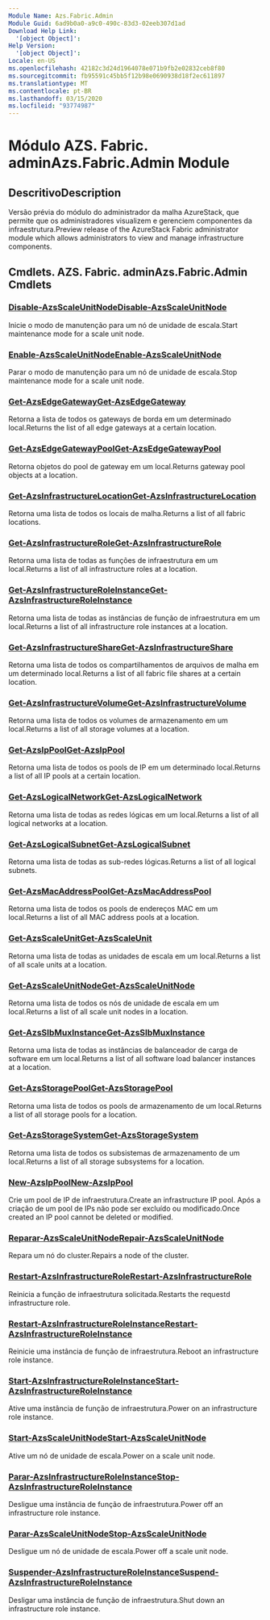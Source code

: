 ```yaml
---
Module Name: Azs.Fabric.Admin
Module Guid: 6ad9b0a0-a9c0-490c-83d3-02eeb307d1ad
Download Help Link:
  '[object Object]': 
Help Version:
  '[object Object]': 
Locale: en-US
ms.openlocfilehash: 42182c3d24d1964078e071b9fb2e02832ceb8f80
ms.sourcegitcommit: fb95591c45bb5f12b98e0690938d18f2ec611897
ms.translationtype: MT
ms.contentlocale: pt-BR
ms.lasthandoff: 03/15/2020
ms.locfileid: "93774987"
---
```

# <span data-ttu-id="fdd0b-101">Módulo AZS. Fabric. admin</span><span class="sxs-lookup"><span data-stu-id="fdd0b-101">Azs.Fabric.Admin Module</span></span>
## <span data-ttu-id="fdd0b-102">Descritivo</span><span class="sxs-lookup"><span data-stu-id="fdd0b-102">Description</span></span>
<span data-ttu-id="fdd0b-103">Versão prévia do módulo do administrador da malha AzureStack, que permite que os administradores visualizem e gerenciem componentes da infraestrutura.</span><span class="sxs-lookup"><span data-stu-id="fdd0b-103">Preview release of the AzureStack Fabric administrator module which allows administrators to view and manage infrastructure components.</span></span>  
## <span data-ttu-id="fdd0b-104">Cmdlets. AZS. Fabric. admin</span><span class="sxs-lookup"><span data-stu-id="fdd0b-104">Azs.Fabric.Admin Cmdlets</span></span>
### [<span data-ttu-id="fdd0b-105">Disable-AzsScaleUnitNode</span><span class="sxs-lookup"><span data-stu-id="fdd0b-105">Disable-AzsScaleUnitNode</span></span>](Disable-AzsScaleUnitNode.md)
<span data-ttu-id="fdd0b-106">Inicie o modo de manutenção para um nó de unidade de escala.</span><span class="sxs-lookup"><span data-stu-id="fdd0b-106">Start maintenance mode for a scale unit node.</span></span>

### [<span data-ttu-id="fdd0b-107">Enable-AzsScaleUnitNode</span><span class="sxs-lookup"><span data-stu-id="fdd0b-107">Enable-AzsScaleUnitNode</span></span>](Enable-AzsScaleUnitNode.md)
<span data-ttu-id="fdd0b-108">Parar o modo de manutenção para um nó de unidade de escala.</span><span class="sxs-lookup"><span data-stu-id="fdd0b-108">Stop maintenance mode for a scale unit node.</span></span>

### [<span data-ttu-id="fdd0b-109">Get-AzsEdgeGateway</span><span class="sxs-lookup"><span data-stu-id="fdd0b-109">Get-AzsEdgeGateway</span></span>](Get-AzsEdgeGateway.md)
<span data-ttu-id="fdd0b-110">Retorna a lista de todos os gateways de borda em um determinado local.</span><span class="sxs-lookup"><span data-stu-id="fdd0b-110">Returns the list of all edge gateways at a certain location.</span></span>

### [<span data-ttu-id="fdd0b-111">Get-AzsEdgeGatewayPool</span><span class="sxs-lookup"><span data-stu-id="fdd0b-111">Get-AzsEdgeGatewayPool</span></span>](Get-AzsEdgeGatewayPool.md)
<span data-ttu-id="fdd0b-112">Retorna objetos do pool de gateway em um local.</span><span class="sxs-lookup"><span data-stu-id="fdd0b-112">Returns gateway pool objects at a location.</span></span>

### [<span data-ttu-id="fdd0b-113">Get-AzsInfrastructureLocation</span><span class="sxs-lookup"><span data-stu-id="fdd0b-113">Get-AzsInfrastructureLocation</span></span>](Get-AzsInfrastructureLocation.md)
<span data-ttu-id="fdd0b-114">Retorna uma lista de todos os locais de malha.</span><span class="sxs-lookup"><span data-stu-id="fdd0b-114">Returns a list of all fabric locations.</span></span>

### [<span data-ttu-id="fdd0b-115">Get-AzsInfrastructureRole</span><span class="sxs-lookup"><span data-stu-id="fdd0b-115">Get-AzsInfrastructureRole</span></span>](Get-AzsInfrastructureRole.md)
<span data-ttu-id="fdd0b-116">Retorna uma lista de todas as funções de infraestrutura em um local.</span><span class="sxs-lookup"><span data-stu-id="fdd0b-116">Returns a list of all infrastructure roles at a location.</span></span>

### [<span data-ttu-id="fdd0b-117">Get-AzsInfrastructureRoleInstance</span><span class="sxs-lookup"><span data-stu-id="fdd0b-117">Get-AzsInfrastructureRoleInstance</span></span>](Get-AzsInfrastructureRoleInstance.md)
<span data-ttu-id="fdd0b-118">Retorna uma lista de todas as instâncias de função de infraestrutura em um local.</span><span class="sxs-lookup"><span data-stu-id="fdd0b-118">Returns a list of all infrastructure role instances at a location.</span></span>

### [<span data-ttu-id="fdd0b-119">Get-AzsInfrastructureShare</span><span class="sxs-lookup"><span data-stu-id="fdd0b-119">Get-AzsInfrastructureShare</span></span>](Get-AzsInfrastructureShare.md)
<span data-ttu-id="fdd0b-120">Retorna uma lista de todos os compartilhamentos de arquivos de malha em um determinado local.</span><span class="sxs-lookup"><span data-stu-id="fdd0b-120">Returns a list of all fabric file shares at a certain location.</span></span>

### [<span data-ttu-id="fdd0b-121">Get-AzsInfrastructureVolume</span><span class="sxs-lookup"><span data-stu-id="fdd0b-121">Get-AzsInfrastructureVolume</span></span>](Get-AzsInfrastructureVolume.md)
<span data-ttu-id="fdd0b-122">Retorna uma lista de todos os volumes de armazenamento em um local.</span><span class="sxs-lookup"><span data-stu-id="fdd0b-122">Returns a list of all storage volumes at a location.</span></span>

### [<span data-ttu-id="fdd0b-123">Get-AzsIpPool</span><span class="sxs-lookup"><span data-stu-id="fdd0b-123">Get-AzsIpPool</span></span>](Get-AzsIpPool.md)
<span data-ttu-id="fdd0b-124">Retorna uma lista de todos os pools de IP em um determinado local.</span><span class="sxs-lookup"><span data-stu-id="fdd0b-124">Returns a list of all IP pools at a certain location.</span></span>

### [<span data-ttu-id="fdd0b-125">Get-AzsLogicalNetwork</span><span class="sxs-lookup"><span data-stu-id="fdd0b-125">Get-AzsLogicalNetwork</span></span>](Get-AzsLogicalNetwork.md)
<span data-ttu-id="fdd0b-126">Retorna uma lista de todas as redes lógicas em um local.</span><span class="sxs-lookup"><span data-stu-id="fdd0b-126">Returns a list of all logical networks at a location.</span></span>

### [<span data-ttu-id="fdd0b-127">Get-AzsLogicalSubnet</span><span class="sxs-lookup"><span data-stu-id="fdd0b-127">Get-AzsLogicalSubnet</span></span>](Get-AzsLogicalSubnet.md)
<span data-ttu-id="fdd0b-128">Retorna uma lista de todas as sub-redes lógicas.</span><span class="sxs-lookup"><span data-stu-id="fdd0b-128">Returns a list of all logical subnets.</span></span>

### [<span data-ttu-id="fdd0b-129">Get-AzsMacAddressPool</span><span class="sxs-lookup"><span data-stu-id="fdd0b-129">Get-AzsMacAddressPool</span></span>](Get-AzsMacAddressPool.md)
<span data-ttu-id="fdd0b-130">Retorna uma lista de todos os pools de endereços MAC em um local.</span><span class="sxs-lookup"><span data-stu-id="fdd0b-130">Returns a list of all MAC address pools at a location.</span></span>

### [<span data-ttu-id="fdd0b-131">Get-AzsScaleUnit</span><span class="sxs-lookup"><span data-stu-id="fdd0b-131">Get-AzsScaleUnit</span></span>](Get-AzsScaleUnit.md)
<span data-ttu-id="fdd0b-132">Retorna uma lista de todas as unidades de escala em um local.</span><span class="sxs-lookup"><span data-stu-id="fdd0b-132">Returns a list of all scale units at a location.</span></span>

### [<span data-ttu-id="fdd0b-133">Get-AzsScaleUnitNode</span><span class="sxs-lookup"><span data-stu-id="fdd0b-133">Get-AzsScaleUnitNode</span></span>](Get-AzsScaleUnitNode.md)
<span data-ttu-id="fdd0b-134">Retorna uma lista de todos os nós de unidade de escala em um local.</span><span class="sxs-lookup"><span data-stu-id="fdd0b-134">Returns a list of all scale unit nodes in a location.</span></span>

### [<span data-ttu-id="fdd0b-135">Get-AzsSlbMuxInstance</span><span class="sxs-lookup"><span data-stu-id="fdd0b-135">Get-AzsSlbMuxInstance</span></span>](Get-AzsSlbMuxInstance.md)
<span data-ttu-id="fdd0b-136">Retorna uma lista de todas as instâncias de balanceador de carga de software em um local.</span><span class="sxs-lookup"><span data-stu-id="fdd0b-136">Returns a list of all software load balancer instances at a location.</span></span>

### [<span data-ttu-id="fdd0b-137">Get-AzsStoragePool</span><span class="sxs-lookup"><span data-stu-id="fdd0b-137">Get-AzsStoragePool</span></span>](Get-AzsStoragePool.md)
<span data-ttu-id="fdd0b-138">Retorna uma lista de todos os pools de armazenamento de um local.</span><span class="sxs-lookup"><span data-stu-id="fdd0b-138">Returns a list of all storage pools for a location.</span></span>

### [<span data-ttu-id="fdd0b-139">Get-AzsStorageSystem</span><span class="sxs-lookup"><span data-stu-id="fdd0b-139">Get-AzsStorageSystem</span></span>](Get-AzsStorageSystem.md)
<span data-ttu-id="fdd0b-140">Retorna uma lista de todos os subsistemas de armazenamento de um local.</span><span class="sxs-lookup"><span data-stu-id="fdd0b-140">Returns a list of all storage subsystems for a location.</span></span>

### [<span data-ttu-id="fdd0b-141">New-AzsIpPool</span><span class="sxs-lookup"><span data-stu-id="fdd0b-141">New-AzsIpPool</span></span>](New-AzsIpPool.md)
<span data-ttu-id="fdd0b-142">Crie um pool de IP de infraestrutura.</span><span class="sxs-lookup"><span data-stu-id="fdd0b-142">Create an infrastructure IP pool.</span></span> <span data-ttu-id="fdd0b-143">Após a criação de um pool de IPs não pode ser excluído ou modificado.</span><span class="sxs-lookup"><span data-stu-id="fdd0b-143">Once created an IP pool cannot be deleted or modified.</span></span>

### [<span data-ttu-id="fdd0b-144">Reparar-AzsScaleUnitNode</span><span class="sxs-lookup"><span data-stu-id="fdd0b-144">Repair-AzsScaleUnitNode</span></span>](Repair-AzsScaleUnitNode.md)
<span data-ttu-id="fdd0b-145">Repara um nó do cluster.</span><span class="sxs-lookup"><span data-stu-id="fdd0b-145">Repairs a node of the cluster.</span></span>

### [<span data-ttu-id="fdd0b-146">Restart-AzsInfrastructureRole</span><span class="sxs-lookup"><span data-stu-id="fdd0b-146">Restart-AzsInfrastructureRole</span></span>](Restart-AzsInfrastructureRole.md)
<span data-ttu-id="fdd0b-147">Reinicia a função de infraestrutura solicitada.</span><span class="sxs-lookup"><span data-stu-id="fdd0b-147">Restarts the requestd infrastructure role.</span></span>

### [<span data-ttu-id="fdd0b-148">Restart-AzsInfrastructureRoleInstance</span><span class="sxs-lookup"><span data-stu-id="fdd0b-148">Restart-AzsInfrastructureRoleInstance</span></span>](Restart-AzsInfrastructureRoleInstance.md)
<span data-ttu-id="fdd0b-149">Reinicie uma instância de função de infraestrutura.</span><span class="sxs-lookup"><span data-stu-id="fdd0b-149">Reboot an infrastructure role instance.</span></span>

### [<span data-ttu-id="fdd0b-150">Start-AzsInfrastructureRoleInstance</span><span class="sxs-lookup"><span data-stu-id="fdd0b-150">Start-AzsInfrastructureRoleInstance</span></span>](Start-AzsInfrastructureRoleInstance.md)
<span data-ttu-id="fdd0b-151">Ative uma instância de função de infraestrutura.</span><span class="sxs-lookup"><span data-stu-id="fdd0b-151">Power on an infrastructure role instance.</span></span>

### [<span data-ttu-id="fdd0b-152">Start-AzsScaleUnitNode</span><span class="sxs-lookup"><span data-stu-id="fdd0b-152">Start-AzsScaleUnitNode</span></span>](Start-AzsScaleUnitNode.md)
<span data-ttu-id="fdd0b-153">Ative um nó de unidade de escala.</span><span class="sxs-lookup"><span data-stu-id="fdd0b-153">Power on a scale unit node.</span></span>

### [<span data-ttu-id="fdd0b-154">Parar-AzsInfrastructureRoleInstance</span><span class="sxs-lookup"><span data-stu-id="fdd0b-154">Stop-AzsInfrastructureRoleInstance</span></span>](Stop-AzsInfrastructureRoleInstance.md)
<span data-ttu-id="fdd0b-155">Desligue uma instância de função de infraestrutura.</span><span class="sxs-lookup"><span data-stu-id="fdd0b-155">Power off an infrastructure role instance.</span></span>

### [<span data-ttu-id="fdd0b-156">Parar-AzsScaleUnitNode</span><span class="sxs-lookup"><span data-stu-id="fdd0b-156">Stop-AzsScaleUnitNode</span></span>](Stop-AzsScaleUnitNode.md)
<span data-ttu-id="fdd0b-157">Desligue um nó de unidade de escala.</span><span class="sxs-lookup"><span data-stu-id="fdd0b-157">Power off a scale unit node.</span></span>

### [<span data-ttu-id="fdd0b-158">Suspender-AzsInfrastructureRoleInstance</span><span class="sxs-lookup"><span data-stu-id="fdd0b-158">Suspend-AzsInfrastructureRoleInstance</span></span>](Suspend-AzsInfrastructureRoleInstance.md)
<span data-ttu-id="fdd0b-159">Desligar uma instância de função de infraestrutura.</span><span class="sxs-lookup"><span data-stu-id="fdd0b-159">Shut down an infrastructure role instance.</span></span>


